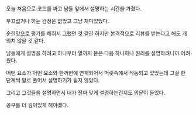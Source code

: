 오늘 처음으로 코드를 짜고 남들 앞에서 설명하는 시간을 가졌다.



부끄럽거나 하는 감정은 없었고 그냥 재미있었다.

순한맛으로 평가를 해줘서 그랬던 것 같긴 하지만 본격적으로 리뷰를 받는다고 해도 개의치 않을 것 같다.



남들에게 설명을 하려고 하나부터 열까지 뜯은 다음 하나하나 원리를 설명하려니까 어려웠다.

어떤 요소가 어떤 요소와 한꺼번에 연계되어서 머릿속에서 작동되고 있었는데 그걸 한 단계씩 말로 풀어서 설명하기가 쉽지 않았다.



그리고 그것들을 설명하면서 내가 진짜 맞게 설명하는건지도 의문이 들었다.

공부를 더 깊이있게 해야겠다.